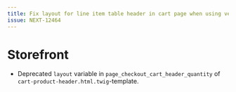 ```yaml
---
title: Fix layout for line item table header in cart page when using vertical tax calculation
issue: NEXT-12464
---
```

# Storefront
* Deprecated `layout` variable in `page_checkout_cart_header_quantity` of `cart-product-header.html.twig`-template.

